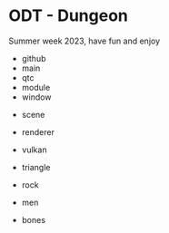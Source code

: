# ODT - Dungeon
Summer week 2023, have fun and enjoy

+ github
+ main
+ qtc
+ module
+ window
- scene
- renderer
- vulkan
- triangle
- rock
- men

- bones
